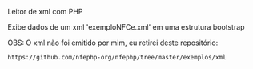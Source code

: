 Leitor de xml com PHP

Exibe dados de um xml 'exemploNFCe.xml' em uma estrutura bootstrap


OBS: O xml não foi emitido por mim, eu retirei deste repositório:

```https://github.com/nfephp-org/nfephp/tree/master/exemplos/xml```
